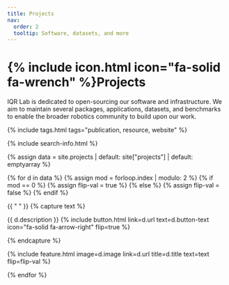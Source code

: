 ```yaml
---
title: Projects
nav:
  order: 2
  tooltip: Software, datasets, and more
---
```


# {% include icon.html icon="fa-solid fa-wrench" %}Projects

IQR Lab is dedicated to open-sourcing our software and infrastructure. We aim to maintain several packages, applications, datasets, and benchmarks to enable the broader robotics community to build upon our work.

{% include tags.html tags="publication, resource, website" %}

{% include search-info.html %}


{% assign data = site.projects
  | default: site["projects"]
  | default: emptyarray
%}


{% for d in data %}
  {% assign mod = forloop.index | modulo: 2 %}
  {% if mod == 0 %}
    {% assign flip-val = true %}
  {% else %}
    {% assign flip-val = false %}
  {% endif %}

  {{ " " }}
  {% capture text %}

  {{ d.description }}
  {%
    include button.html
    link=d.url
    text=d.button-text
    icon="fa-solid fa-arrow-right"
    flip=true
  %}

  {% endcapture %}

  {%
    include feature.html
    image=d.image 
    link=d.url
    title=d.title
    text=text
    flip=flip-val
  %}

{% endfor %}

